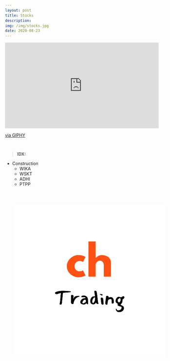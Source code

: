 ```yaml
---
layout: post
title: Stocks
description: 
img: /img/stocks.jpg
date: 2020-08-23
---
```



<div style="width:100%;height:0;padding-bottom:56%;position:relative;"><iframe src="https://giphy.com/embed/rM0wxzvwsv5g4" width="100%" height="100%" style="position:absolute" frameBorder="0" class="giphy-embed" allowFullScreen></iframe></div><p><a href="https://giphy.com/gifs/mit-graph-banking-rM0wxzvwsv5g4">via GIPHY</a></p>
<Br>

  
> **IDX:**
  * Construction
    * WIKA
    * WSKT
    * ADHI
    * PTPP
 
  
  

<Br>
  
<img class="col one right" src="/img/chtrading2.png" style="padding:25px">

<Br>





